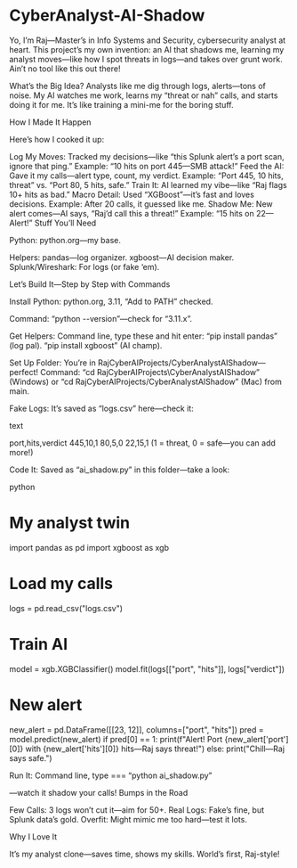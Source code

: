 # CyberAnalyst-AI-Shadow

Yo, I’m Raj—Master’s in Info Systems and Security, cybersecurity analyst at heart. This project’s my own invention: an AI that shadows me, learning my analyst moves—like how I spot threats in logs—and takes over grunt work. Ain’t no tool like this out there!

What’s the Big Idea?
Analysts like me dig through logs, alerts—tons of noise. My AI watches me work, learns my “threat or nah” calls, and starts doing it for me. It’s like training a mini-me for the boring stuff.

How I Made It Happen

Here’s how I cooked it up:

Log My Moves: Tracked my decisions—like “this Splunk alert’s a port scan, ignore that ping.” Example: “10 hits on port 445—SMB attack!”
Feed the AI: Gave it my calls—alert type, count, my verdict. Example: “Port 445, 10 hits, threat” vs. “Port 80, 5 hits, safe.”
Train It: AI learned my vibe—like “Raj flags 10+ hits as bad.” Macro Detail: Used “XGBoost”—it’s fast and loves decisions. Example: After 20 calls, it guessed like me.
Shadow Me: New alert comes—AI says, “Raj’d call this a threat!” Example: “15 hits on 22—Alert!”
Stuff You’ll Need


Python: python.org—my base.

Helpers:
pandas—log organizer.
xgboost—AI decision maker. Splunk/Wireshark: For logs (or fake ‘em).


Let’s Build It—Step by Step with Commands

Install Python: python.org, 3.11, 
“Add to PATH” checked. 

Command: “python --version”—check for “3.11.x”.

Get Helpers: Command line,
type these and hit enter:
“pip install pandas” (log pal).
“pip install xgboost” (AI champ).

Set Up Folder: You’re in RajCyberAIProjects/CyberAnalystAIShadow—perfect!
Command: “cd RajCyberAIProjects\CyberAnalystAIShadow” (Windows) 
or
“cd RajCyberAIProjects/CyberAnalystAIShadow” (Mac) from main.

Fake Logs: It’s saved as “logs.csv” here—check it:


text

port,hits,verdict
445,10,1
80,5,0
22,15,1
(1 = threat, 0 = safe—you can add more!)

Code It: Saved as “ai_shadow.py” in this folder—take a look:



python

# My analyst twin
import pandas as pd
import xgboost as xgb

# Load my calls
logs = pd.read_csv("logs.csv")

# Train AI
model = xgb.XGBClassifier()
model.fit(logs[["port", "hits"]], logs["verdict"])

# New alert
new_alert = pd.DataFrame([[23, 12]], columns=["port", "hits"])
pred = model.predict(new_alert)
if pred[0] == 1:
    print(f"Alert! Port {new_alert['port'][0]} with {new_alert['hits'][0]} hits—Raj says threat!")
else:
    print("Chill—Raj says safe.")
    
Run It: Command line,
type  === “python ai_shadow.py”

—watch it shadow your calls!
Bumps in the Road

Few Calls: 3 logs won’t cut it—aim for 50+.
Real Logs: Fake’s fine, but Splunk data’s gold.
Overfit: Might mimic me too hard—test it lots.

Why I Love It

It’s my analyst clone—saves time, shows my skills. World’s first, Raj-style!
